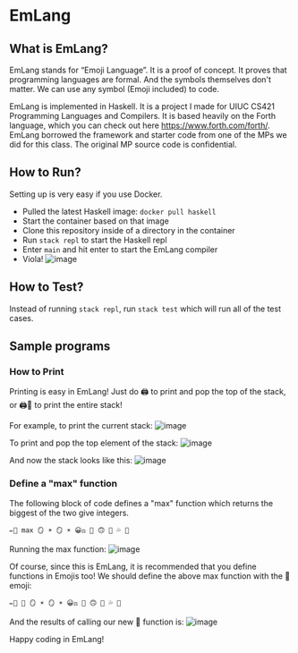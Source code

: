 # EmLang

## What is EmLang?
EmLang stands for “Emoji Language”. It is a proof of concept. It proves that programming languages are formal. And the symbols themselves don't matter. We can use any symbol (Emoji included) to code. 

EmLang is implemented in Haskell. It is a project I made for UIUC CS421 Programming Languages and Compilers. It is based heavily on the Forth language, which you can check out here https://www.forth.com/forth/. EmLang borrowed the framework and starter code from one of the MPs we did for this class. The original MP source code is confidential.  

## How to Run?
Setting up is very easy if you use Docker. 

* Pulled the latest Haskell image: ```docker pull haskell```
* Start the container based on that image
* Clone this repository inside of a directory in the container
* Run ```stack repl``` to start the Haskell repl
* Enter ```main``` and hit enter to start the EmLang compiler
* Viola! ![image](https://user-images.githubusercontent.com/10318596/183007590-1f741d57-3735-418b-9e48-44eef6bb4a20.png)

## How to Test?
Instead of running ```stack repl```, run ```stack test``` which will run all of the test cases.


## Sample programs
### How to Print
Printing is easy in EmLang! Just do 🖨️ to print and pop the top of the stack, or 🖨️🎉 to print the entire stack!

For example, to print the current stack:
![image](https://user-images.githubusercontent.com/10318596/183010336-acb6d86f-d928-4f4e-8b8f-124d365e548d.png)

To print and pop the top element of the stack:
![image](https://user-images.githubusercontent.com/10318596/183010407-88944da2-1728-423e-8fd8-884657776cf1.png)

And now the stack looks like this:
![image](https://user-images.githubusercontent.com/10318596/183010458-f3242e3a-7f19-45e8-946d-e56420d7b406.png)


### Define a "max" function

The following block of code defines a "max" function which returns the biggest of the two give integers.

```✏️📖 max 🪞 ☀️ 🪞 ☀️ 😀⚖️ 🤔 🙃 🤖 💦 📕```

Running the max function:
![image](https://user-images.githubusercontent.com/10318596/183010627-488ffc80-e6df-4326-8361-1d047aaa13dc.png)

Of course, since this is EmLang, it is recommended that you define functions in Emojis too! We should define the above max function with the 🐶 emoji:

```✏️📖 🐶 🪞 ☀️ 🪞 ☀️ 😀⚖️ 🤔 🙃 🤖 💦 📕```

And the results of calling our new 🐶 function is:
![image](https://user-images.githubusercontent.com/10318596/183010924-be272115-6648-41bb-917e-6d1d76f75998.png)


Happy coding in EmLang!
